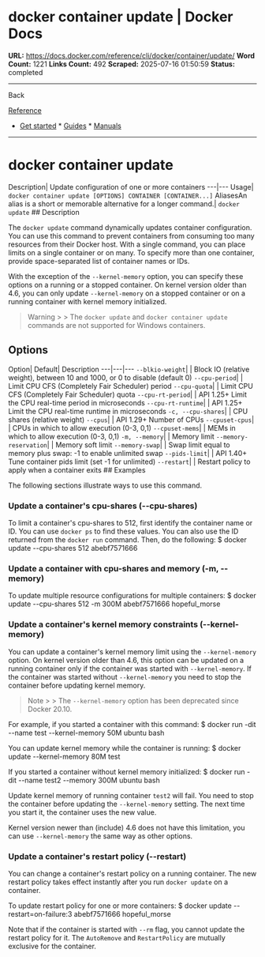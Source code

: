# docker container update | Docker Docs

**URL:** https://docs.docker.com/reference/cli/docker/container/update/
**Word Count:** 1221
**Links Count:** 492
**Scraped:** 2025-07-16 01:50:59
**Status:** completed

---

Back

[Reference](https://docs.docker.com/reference/)

  * [Get started](https://docs.docker.com/get-started/)   * [Guides](https://docs.docker.com/guides/)   * [Manuals](https://docs.docker.com/manuals/)

* * *

# docker container update

Description| Update configuration of one or more containers   ---|---   Usage| `docker container update [OPTIONS] CONTAINER [CONTAINER...]`   AliasesAn alias is a short or memorable alternative for a longer command.| `docker update`      ## Description

The `docker update` command dynamically updates container configuration. You can use this command to prevent containers from consuming too many resources from their Docker host. With a single command, you can place limits on a single container or on many. To specify more than one container, provide space-separated list of container names or IDs.

With the exception of the `--kernel-memory` option, you can specify these options on a running or a stopped container. On kernel version older than 4.6, you can only update `--kernel-memory` on a stopped container or on a running container with kernel memory initialized.

> Warning >  > The `docker update` and `docker container update` commands are not supported for Windows containers.

## Options

Option| Default| Description   ---|---|---   `--blkio-weight`| | Block IO \(relative weight\), between 10 and 1000, or 0 to disable \(default 0\)      `--cpu-period`| | Limit CPU CFS \(Completely Fair Scheduler\) period   `--cpu-quota`| | Limit CPU CFS \(Completely Fair Scheduler\) quota   `--cpu-rt-period`| | API 1.25+ Limit the CPU real-time period in microseconds   `--cpu-rt-runtime`| | API 1.25+ Limit the CPU real-time runtime in microseconds   `-c, --cpu-shares`| | CPU shares \(relative weight\)   `--cpus`| | API 1.29+ Number of CPUs   `--cpuset-cpus`| | CPUs in which to allow execution \(0-3, 0,1\)   `--cpuset-mems`| | MEMs in which to allow execution \(0-3, 0,1\)   `-m, --memory`| | Memory limit   `--memory-reservation`| | Memory soft limit   `--memory-swap`| | Swap limit equal to memory plus swap: -1 to enable unlimited swap   `--pids-limit`| | API 1.40+ Tune container pids limit \(set -1 for unlimited\)   `--restart`| | Restart policy to apply when a container exits      ## Examples

The following sections illustrate ways to use this command.

### Update a container's cpu-shares \(--cpu-shares\)

To limit a container's cpu-shares to 512, first identify the container name or ID. You can use `docker ps` to find these values. You can also use the ID returned from the `docker run` command. Then, do the following:               $ docker update --cpu-shares 512 abebf7571666     

### Update a container with cpu-shares and memory \(-m, --memory\)

To update multiple resource configurations for multiple containers:               $ docker update --cpu-shares 512 -m 300M abebf7571666 hopeful_morse     

### Update a container's kernel memory constraints \(--kernel-memory\)

You can update a container's kernel memory limit using the `--kernel-memory` option. On kernel version older than 4.6, this option can be updated on a running container only if the container was started with `--kernel-memory`. If the container was started without `--kernel-memory` you need to stop the container before updating kernel memory.

> Note >  > The `--kernel-memory` option has been deprecated since Docker 20.10.

For example, if you started a container with this command:               $ docker run -dit --name test --kernel-memory 50M ubuntu bash     

You can update kernel memory while the container is running:               $ docker update --kernel-memory 80M test     

If you started a container without kernel memory initialized:               $ docker run -dit --name test2 --memory 300M ubuntu bash     

Update kernel memory of running container `test2` will fail. You need to stop the container before updating the `--kernel-memory` setting. The next time you start it, the container uses the new value.

Kernel version newer than \(include\) 4.6 does not have this limitation, you can use `--kernel-memory` the same way as other options.

### Update a container's restart policy \(--restart\)

You can change a container's restart policy on a running container. The new restart policy takes effect instantly after you run `docker update` on a container.

To update restart policy for one or more containers:               $ docker update --restart=on-failure:3 abebf7571666 hopeful_morse     

Note that if the container is started with `--rm` flag, you cannot update the restart policy for it. The `AutoRemove` and `RestartPolicy` are mutually exclusive for the container.